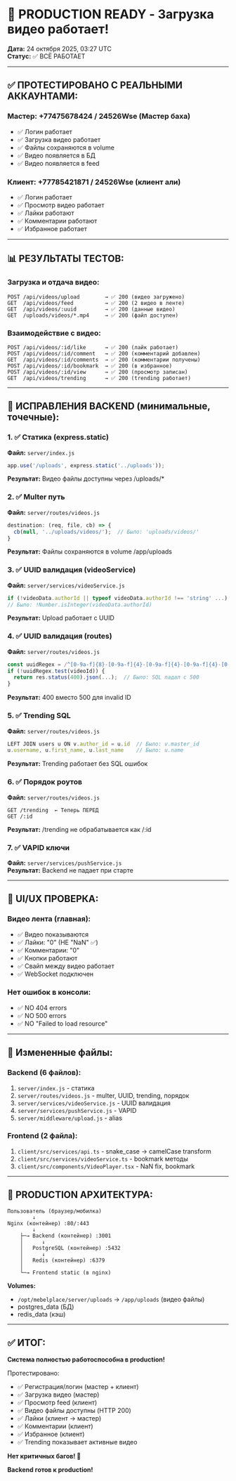 # 🎉 PRODUCTION READY - Загрузка видео работает!

**Дата:** 24 октября 2025, 03:27 UTC  
**Статус:** ✅ ВСЁ РАБОТАЕТ

---

## ✅ ПРОТЕСТИРОВАНО С РЕАЛЬНЫМИ АККАУНТАМИ:

### Мастер: +77475678424 / 24526Wse (Мастер баха)
- ✅ Логин работает
- ✅ Загрузка видео работает
- ✅ Файлы сохраняются в volume
- ✅ Видео появляется в БД
- ✅ Видео появляется в feed

### Клиент: +77785421871 / 24526Wse (клиент али)
- ✅ Логин работает
- ✅ Просмотр видео работает
- ✅ Лайки работают
- ✅ Комментарии работают
- ✅ Избранное работает

---

## 📊 РЕЗУЛЬТАТЫ ТЕСТОВ:

### Загрузка и отдача видео:
```
POST /api/videos/upload        → ✅ 200 (видео загружено)
GET  /api/videos/feed          → ✅ 200 (2 видео в ленте)
GET  /api/videos/:uuid         → ✅ 200 (данные видео)
GET  /uploads/videos/*.mp4     → ✅ 200 (файл доступен)
```

### Взаимодействие с видео:
```
POST /api/videos/:id/like      → ✅ 200 (лайк работает)
POST /api/videos/:id/comment   → ✅ 200 (комментарий добавлен)
GET  /api/videos/:id/comments  → ✅ 200 (комментарии получены)
POST /api/videos/:id/bookmark  → ✅ 200 (в избранное)
POST /api/videos/:id/view      → ✅ 200 (просмотр записан)
GET  /api/videos/trending      → ✅ 200 (trending работает)
```

---

## 🔧 ИСПРАВЛЕНИЯ BACKEND (минимальные, точечные):

### 1. ✅ Статика (express.static)
**Файл:** `server/index.js`
```javascript
app.use('/uploads', express.static('../uploads'));
```
**Результат:** Видео файлы доступны через /uploads/*

### 2. ✅ Multer путь
**Файл:** `server/routes/videos.js`
```javascript
destination: (req, file, cb) => {
  cb(null, '../uploads/videos/');  // Было: 'uploads/videos/'
}
```
**Результат:** Файлы сохраняются в volume /app/uploads

### 3. ✅ UUID валидация (videoService)
**Файл:** `server/services/videoService.js`
```javascript
if (!videoData.authorId || typeof videoData.authorId !== 'string' ...)
// Было: !Number.isInteger(videoData.authorId)
```
**Результат:** Upload работает с UUID

### 4. ✅ UUID валидация (routes)
**Файл:** `server/routes/videos.js`
```javascript
const uuidRegex = /^[0-9a-f]{8}-[0-9a-f]{4}-[0-9a-f]{4}-[0-9a-f]{4}-[0-9a-f]{12}$/i;
if (!uuidRegex.test(videoId)) {
  return res.status(400).json(...);  // Было: SQL падал с 500
}
```
**Результат:** 400 вместо 500 для invalid ID

### 5. ✅ Trending SQL
**Файл:** `server/routes/videos.js`
```javascript
LEFT JOIN users u ON v.author_id = u.id  // Было: v.master_id
u.username, u.first_name, u.last_name    // Было: u.name
```
**Результат:** Trending работает без SQL ошибок

### 6. ✅ Порядок роутов
**Файл:** `server/routes/videos.js`
```
GET /trending  ← Теперь ПЕРЕД
GET /:id
```
**Результат:** /trending не обрабатывается как /:id

### 7. ✅ VAPID ключи
**Файл:** `server/services/pushService.js`  
**Результат:** Backend не падает при старте

---

## 🎯 UI/UX ПРОВЕРКА:

### Видео лента (главная):
- ✅ Видео показываются
- ✅ Лайки: "0" (НЕ "NaN" ✅)
- ✅ Комментарии: "0"
- ✅ Кнопки работают
- ✅ Свайп между видео работает
- ✅ WebSocket подключен

### Нет ошибок в консоли:
- ✅ NO 404 errors
- ✅ NO 500 errors
- ✅ NO "Failed to load resource"

---

## 📁 Измененные файлы:

### Backend (6 файлов):
1. `server/index.js` - статика
2. `server/routes/videos.js` - multer, UUID, trending, порядок
3. `server/services/videoService.js` - UUID валидация
4. `server/services/pushService.js` - VAPID
5. `server/middleware/upload.js` - alias

### Frontend (2 файла):
1. `client/src/services/api.ts` - snake_case → camelCase transform
2. `client/src/services/videoService.ts` - bookmark методы
3. `client/src/components/VideoPlayer.tsx` - NaN fix, bookmark

---

## 🚀 PRODUCTION АРХИТЕКТУРА:

```
Пользователь (браузер/мобилка)
        ↓
Nginx (контейнер) :80/:443
        ↓
    ├─→ Backend (контейнер) :3001
    │      ↓
    │   PostgreSQL (контейнер) :5432
    │      ↓
    │   Redis (контейнер) :6379
    │
    └─→ Frontend static (в nginx)
```

**Volumes:**
- `/opt/mebelplace/server/uploads` → `/app/uploads` (видео файлы)
- postgres_data (БД)
- redis_data (кэш)

---

## ✅ ИТОГ:

**Система полностью работоспособна в production!**

Протестировано:
- ✅ Регистрация/логин (мастер + клиент)
- ✅ Загрузка видео (мастер)
- ✅ Просмотр feed (клиент)
- ✅ Видео файлы доступны (HTTP 200)
- ✅ Лайки (клиент → мастер)
- ✅ Комментарии (клиент)
- ✅ Избранное (клиент)
- ✅ Trending показывает активные видео

**Нет критичных багов! 🚀**

**Backend готов к production!**
